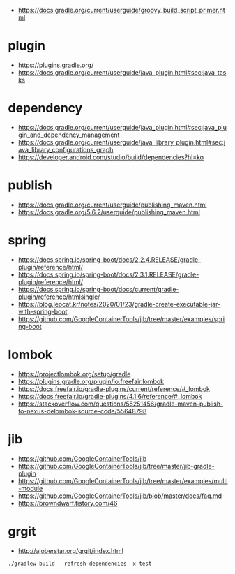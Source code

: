 * <https://docs.gradle.org/current/userguide/groovy_build_script_primer.html>

# plugin

* <https://plugins.gradle.org/>
* <https://docs.gradle.org/current/userguide/java_plugin.html#sec:java_tasks>

# dependency

* <https://docs.gradle.org/current/userguide/java_plugin.html#sec:java_plugin_and_dependency_management>
* <https://docs.gradle.org/current/userguide/java_library_plugin.html#sec:java_library_configurations_graph>
* <https://developer.android.com/studio/build/dependencies?hl=ko>

# publish

* <https://docs.gradle.org/current/userguide/publishing_maven.html>
* <https://docs.gradle.org/5.6.2/userguide/publishing_maven.html>

# spring

* <https://docs.spring.io/spring-boot/docs/2.2.4.RELEASE/gradle-plugin/reference/html/>
* <https://docs.spring.io/spring-boot/docs/2.3.1.RELEASE/gradle-plugin/reference/html/>
* <https://docs.spring.io/spring-boot/docs/current/gradle-plugin/reference/htmlsingle/>
* <https://blog.leocat.kr/notes/2020/01/23/gradle-create-executable-jar-with-spring-boot>
* <https://github.com/GoogleContainerTools/jib/tree/master/examples/spring-boot>

# lombok

* <https://projectlombok.org/setup/gradle>
* <https://plugins.gradle.org/plugin/io.freefair.lombok>
* <https://docs.freefair.io/gradle-plugins/current/reference/#_lombok>
* <https://docs.freefair.io/gradle-plugins/4.1.6/reference/#_lombok>
* <https://stackoverflow.com/questions/55251456/gradle-maven-publish-to-nexus-delombok-source-code/55648798>

# jib

* <https://github.com/GoogleContainerTools/jib>
* <https://github.com/GoogleContainerTools/jib/tree/master/jib-gradle-plugin>
* <https://github.com/GoogleContainerTools/jib/tree/master/examples/multi-module>
* <https://github.com/GoogleContainerTools/jib/blob/master/docs/faq.md>
* <https://browndwarf.tistory.com/46>

# grgit

* <http://ajoberstar.org/grgit/index.html>

```
./gradlew build --refresh-dependencies -x test
```
